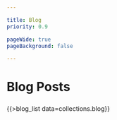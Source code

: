 ```yaml
---

title: Blog
priority: 0.9

pageWide: true
pageBackground: false

---
```


<div class="d-flex justify-content-between align-items-center br-1 mx-3 mb-3 p-3 p-md-4 bg-light">
    <h1 class="m-0">Blog Posts</h1>
    <h5 class="m-0">
        <a href="/blog/rss.xml" class="text-dark">
            <span class="fa-stack align-top">
                <i class="fal fa-circle fa-stack-2x"></i>
                <i class="fas fa-rss fa-stack-1x"></i>
            </span>
        </a>
    </h5>
</div>

{{>blog_list data=collections.blog}}
